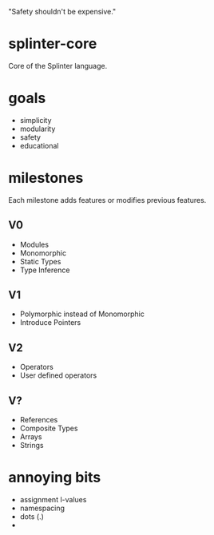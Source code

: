 "Safety shouldn't be expensive."

splinter-core
=============

Core of the Splinter language.

goals
=====

* simplicity
* modularity
* safety
* educational

milestones
==========

Each milestone adds features or modifies previous features.

V0
--

* Modules
* Monomorphic
* Static Types
* Type Inference

V1
--

* Polymorphic instead of Monomorphic
* Introduce Pointers

V2
--

* Operators
* User defined operators

V?
--

* References
* Composite Types
* Arrays
* Strings

annoying bits
=============

* assignment l-values
* namespacing
* dots (.)
* 
